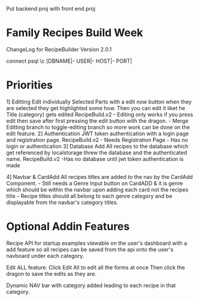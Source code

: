 Put backend proj with front end proj

# Family Recipes Build Week 

ChangeLog for RecipeBuilder Version 2.0.1

connect psql \c [DBNAME|- USER|- HOST|- PORT|

# Priorities 
1]  Editting
Edit individually Selected  Parts with a edit now button when they are selected they get highlighted some how. Then you can edit it liket he Title (category) gets edited
RecipeBuild.v2
    - Editing only works if you press edit then save after first pressing the edit button with the dragon. 
    - Merge Editting branch to toggle-editing branch so more work can be done on the edit feature. 
2]  Authentication
JWT token authentication with a login page and registration page. 
RecipeBuild.v2
    - Needs Registration Page
    - Has no login or authentication
3]  Database
Add All recipes to the database which get referenced by localstorage threw the database and the authenticated name. 
RecipeBuild.v2
    -Has no database until jwt token authentication is made

4]  Navbar & CardAdd
All recipes titles are added to the nav by the CardAdd Component.
    - Still needs a Genre Input button on CardADD & it is genre which should be within the navbar upon adding each card not the recipes title
    - Recipe titles should all belong to each genre category and be displayable from the navbar's category titles. 
# Optional Addin Features 

Recipe API for startup examples viewable on the user's dashboard with a add feature so all recipes can be saved from the api onto the user's navboard under each category. 

Edit ALL feature. Click Edit All to edit all the forms at once  Then click the dragon to save the edits as they are. 


Dynamic NAV bar with category added leading to each recipe in that category.



